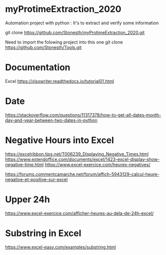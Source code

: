# myProtimeExtraction_2020
Automation project with python :
It's to extract and verify some information

git clone https://github.com/Stonesth/myProtimeExtraction_2020.git

Need to import the folowing project into this one 
git clone https://github.com/Stonesth/Tools.git


# Documentation 
Excel
https://xlsxwriter.readthedocs.io/tutorial01.html

# Date
https://stackoverflow.com/questions/11317378/how-to-get-all-dates-month-day-and-year-between-two-dates-in-python

# Negative Hours into Excel
https://excelribbon.tips.net/T006239_Displaying_Negative_Times.html
https://www.extendoffice.com/documents/excel/1423-excel-display-show-negative-time.html
https://www.excel-exercice.com/heures-negatives/

https://forums.commentcamarche.net/forum/affich-5943129-calcul-heure-negative-et-positive-sur-excel

# Upper 24h
https://www.excel-exercice.com/afficher-heures-au-dela-de-24h-excel/

# Substring in Excel
https://www.excel-easy.com/examples/substring.html